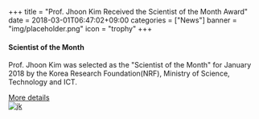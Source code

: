 +++
title = "Prof. Jhoon Kim Received the Scientist of the Month Award"
date = 2018-03-01T06:47:02+09:00
categories = ["News"]
banner = "img/placeholder.png"
icon = "trophy"
+++

<!--more-->

####  Scientist of the Month
Prof. Jhoon Kim was selected as the "Scientist of the Month" for January 2018 by the Korea Research Foundation(NRF), Ministry of Science, Technology and ICT.

[More details](http://sci.sedaily.com/Winner#252)
<br>
[![jk](../../../../../img/carousel/jkim.jpg)](../../../../../people/jhoonkim)
